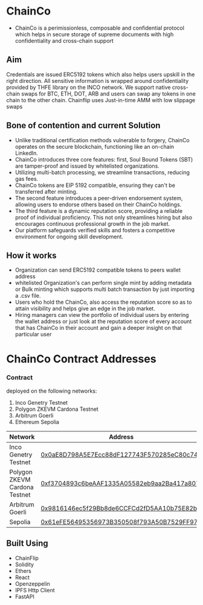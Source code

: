 # ChainCo
  - ChainCo is a perimissionless, composable and confidential protocol which helps in secure storage of supreme documents with high confidentiality and cross-chain support 

## Aim

Credentials are issued ERC5192 tokens which also helps users upskill in the right direction. All sensitive information is wrapped around confidentiality provided by THFE library on the INCO network. We support native cross-chain swaps for BTC, ETH, DOT, ARB and users can swap any tokens in one chain to the other chain. Chainflip uses Just-in-time AMM with low slippage swaps

## Bone of contention and current Solution

  - Unlike traditional certification methods vulnerable to forgery, 
ChainCo operates on the secure blockchain, functioning like an on-chain LinkedIn. 
  - ChainCo introduces three core features: first, Soul Bound Tokens (SBT) are tamper-proof and issued by whitelisted organizations. 
  - Utilizing multi-batch processing, we streamline transactions, reducing gas fees. 
  - ChainCo tokens are EIP 5192 compatible, ensuring they can't be transferred after minting. 
  - The second feature introduces a peer-driven endorsement system, allowing users to endorse others based on their ChainCo holdings. 
  - The third feature is a dynamic reputation score, providing a reliable proof of individual proficiency. This not only streamlines hiring but also encourages continuous professional growth in the job market.
  - Our platform safeguards verified skills and fosters a competitive environment for ongoing skill development.

## How it works
  - Organization can send ERC5192 compatible tokens to peers wallet address
  - whitelisted Organization's can perform single mint by adding metadata or Bulk minting which supports multi batch transaction by just importing a .csv file.
  - Users who hold the ChainCo, also access the reputation score so as to attain visibility and helps give an edge in the job market.
  - Hiring managers can view the portfolio of individual users by entering the wallet address or just look at the reputation score of every account that has ChainCo in their account and gain a deeper insight on that particular user

# ChainCo Contract Addresses

### Contract 
deployed on the following networks:

1. Inco Genetry Testnet
2. Polygon ZKEVM Cardona Testnet
3. Arbitrum Goerli
7. Ethereum Sepolia

| Network | Address |
| --- | --- |
| Inco Genetry Testnet | [0x0aE8D798A5E7Ecc88dF127743F570285eC80c746](https://explorer.testnet.inco.org/token/0x0aE8D798A5E7Ecc88dF127743F570285eC80c746) |
| Polygon ZKEVM Cardona Testnet | [0xf3704893c6beAAF1335A05582eb9aa2Ba417a807](https://cardona-zkevm.polygonscan.com/tx/0x85346463083111dc26e90d96b004e9200a4ded53fa64698137d36ab20667ba0b) |
| Arbitrum Goerli | [0x9816146ec5f29Bb8de6CCFCd2fD5AA10b75E82bA](https://https://goerli.arbiscan.io//address/0x9816146ec5f29Bb8de6CCFCd2fD5AA10b75E82bA) |
| Sepolia | [0x61eFE56495356973B350508f793A50B7529FF978](https://https://goerli.arbiscan.io//address/0x61eFE56495356973B350508f793A50B7529FF978) |

## Built Using  
  - ChainFlip
  - Solidity
  - Ethers
  - React
  - Openzeppelin
  - IPFS Http Client
  - FastAPI
